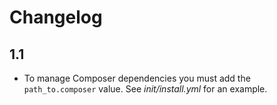 # Changelog

## 1.1

- To manage Composer dependencies you must add the `path_to.composer` value.  See _init/install.yml_ for an example.
